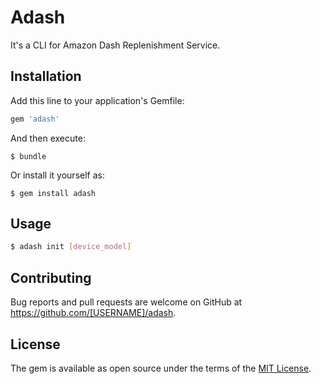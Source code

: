 # Adash

It's a CLI for Amazon Dash Replenishment Service.

## Installation

Add this line to your application's Gemfile:

```ruby
gem 'adash'
```

And then execute:

    $ bundle

Or install it yourself as:

    $ gem install adash

## Usage

```bash
$ adash init [device_model]
```

## Contributing

Bug reports and pull requests are welcome on GitHub at https://github.com/[USERNAME]/adash.


## License

The gem is available as open source under the terms of the [MIT License](http://opensource.org/licenses/MIT).

